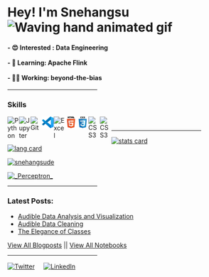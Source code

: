 
<!---
snehangsude/snehangsude is a ✨ special ✨ repository because its `README.md` (this file) appears on your GitHub profile.
You can click the Preview link to take a look at your changes.
--->
<h1 align="left">Hey! I'm Snehangsu <img src="https://raw.githubusercontent.com/nixin72/nixin72/master/wave.gif" 
         alt="Waving hand animated gif"
         height="40"
         width="40"/></h1>


<div align='lef'>
<h4>
  - 😍 Interested : Data Engineering<br><br>
  - 🌱 Learning: Apache Flink<br><br>
  - 💪🏼 Working: beyond-the-bias
</h4>
</div>
<hr width='40%'>

### Skills
<img align="left" alt="Python" width="26px" src="https://upload.wikimedia.org/wikipedia/commons/thumb/c/c3/Python-logo-notext.svg/1200px-Python-logo-notext.svg.png" />
<img align="left" alt="Jupyter" width="26px" src="https://upload.wikimedia.org/wikipedia/commons/3/38/Jupyter_logo.svg"/>
<img align="left" alt="Git" width="26px" src="https://upload.wikimedia.org/wikipedia/commons/3/3f/Git_icon.svg"/>
<img align="left" alt="Visual Studio Code" width="26px" src="https://raw.githubusercontent.com/github/explore/80688e429a7d4ef2fca1e82350fe8e3517d3494d/topics/visual-studio-code/visual-studio-code.png" />
<img align="left" alt="Excel" width="26px" src="https://upload.wikimedia.org/wikipedia/commons/3/34/Microsoft_Office_Excel_%282019%E2%80%93present%29.svg" />
<img align="left" alt="HTML5" width="26px" src="https://raw.githubusercontent.com/github/explore/80688e429a7d4ef2fca1e82350fe8e3517d3494d/topics/html/html.png" />
<img align="left" alt="CSS3" width="26px" src="https://raw.githubusercontent.com/github/explore/80688e429a7d4ef2fca1e82350fe8e3517d3494d/topics/css/css.png" />
<img align="left" alt="CSS3" width="26px" src="https://upload.wikimedia.org/wikipedia/commons/d/d5/Tailwind_CSS_Logo.svg" />
<img align="left" alt="CSS3" width="26px" src="https://upload.wikimedia.org/wikipedia/commons/2/29/Postgresql_elephant.svg" />


<br>
<hr width='40%'>
<p>
  <a align= "left" href="https://github.com/snehangsude">
<div align='left'>
    <img alt= "stats card" height="200px" width="400" src="https://github-readme-stats.vercel.app/api?username=snehangsude&show_icons=true&count_private=true&theme=darcula&hide_border=true&hide=issues,contribs&bg_color=00000000" />
</div>
<div align='left'>
    <img alt="lang card" src="https://github-readme-stats.vercel.app/api/top-langs/?username=snehangsude&show_icons=true&count_private=true&theme=darcula&hide_border=true&hide=issues,contribs&bg_color=00000000">  
</div>
</p>
<p align="left"> <img src="https://komarev.com/ghpvc/?username=snehangsude&label=Views 👀&color=003638&style=flat" alt="snehangsude" /> </p>
<p align="left"> <a href="https://twitter.com/_Perceptron_" target="blank"><img src="https://img.shields.io/twitter/follow/_Perceptron_?logo=twitter&style=for-the-badge" alt="_Perceptron_" /></a>
</p>

<hr width='40%'>

### Latest Posts:

- [Audible Data Analysis and Visualization](https://snehangsude.github.io/xSpace/audible/data_analysis/data_visulization/tabular_data/matplotlib/seaborn/2022/04/11/audible-eda.html)
- [Audible Data Cleaning](https://snehangsude.github.io/xSpace/audible/data_wrangling/data_cleaning/tabular_data/2022/04/11/audible-cleaner.html)
- [The Elegance of Classes](https://xspace.hashnode.dev/the-elegance-of-classes)


[View All Blogposts](https://xspace.hashnode.dev/) ||
[View All Notebooks](https://snehangsude.github.io/xSpace/)

<hr width='40%'>
<div align="left">
<a href="https://twitter.com/_Perceptron_" target="blank"><img align="center" width="80px" height="80px" src="https://upload.wikimedia.org/wikipedia/commons/5/51/Twitter_logo.svg" alt="Twitter" height="50" width="50" /></a> &nbsp;&nbsp;&nbsp;
<a href="https://www.linkedin.com/in/snehangsu-de-2a6a8852" target="blank"><img align="center" width="80px" height="80px" src="https://upload.wikimedia.org/wikipedia/commons/0/01/LinkedIn_Logo.svg" alt="LinkedIn" height="50" width="50" /></a>&nbsp;&nbsp;&nbsp;&nbsp;
</div>


